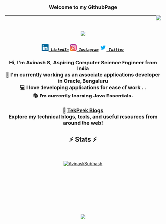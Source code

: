 ### <h3 align=center>Welcome to my GithubPage</h3>

<!--
**AvinashSubhash/AvinashSubhash** is a ✨ _special_ ✨ repository because its `README.md` (this file) appears on your GitHub profile.

Here are some ideas to get you started:

- 🔭 I’m currently working on ...
- 🌱 I’m currently learning ...
- 👯 I’m looking to collaborate on ...
- 🤔 I’m looking for help with ...
- 💬 Ask me about ...
- 📫 How to reach me: ...
- 😄 Pronouns: ...
- ⚡ Fun fact: ...
-->

<img align="right" src="https://api.visitorbadge.io/api/visitors?path=https%3A%2F%2Fgithub.com%2FAvinashSubhash%2F&countColor=%23263759">
<hr>

<h1 align="center">
  <a href="https://git.io/typing-svg">
    <img src="https://readme-typing-svg.herokuapp.com/?lines=Hello,+There!;This+is+Avinash+S;&center=true&size=30">
  </a>
</h1>

<h5 align="center">
    <code><a href="https://www.linkedin.com/in/avinash-s-07551a1a0/" title="LinkedIn Profile"><img width="22" src="images/linkedin.svg"> LinkedIn</a></code>
  <code><a href="https://www.instagram.com/kingaiva/" title="Instagram Profile"><img width="22" src="images/instagram.svg"> Instagram</a></code>
  <code><a href="https://www.twitter.com/kingaiva_" title="Twitter Profile"><img width="22" src="images/twitter.svg"> Twitter</a></code>
</h5>

<p align="center">
  <h3 align="center">
  Hi, I'm Avinash S, Aspiring Computer Science Engineer from India
  <br>
  🔬 I'm currently working as an associate applications developer in Oracle, Bengaluru
  <br>
  💻 I love developing applications for ease of work . .
  <br>
  📚 I’m currently learning Java Essentials.
  <br>
</h3>
  <h3 align=center>📖 <a href="https://avinashsubhash.github.io/tekpeek" title="TekPeek Blogs">TekPeek Blogs</a><br>
Explore my technical blogs, tools, and useful resources from around the web!
</h3>
 <h2 align="center">⚡ Stats ⚡</h2>
<br>
<p align=center>
  <div align=center>
    <a href="https://github.com/denvercoder1/github-readme-streak-stats" title="Go to Source">
      <img align="center" width=390 src="https://github-readme-streak-stats.herokuapp.com/?user=AvinashSubhash&theme=react&border=61dafb&hide_border=true" alt="AvinashSubhash" />
    </a>
    <!--<a href="https://github.com/anuraghazra/github-readme-stats" title="Go to Source">
      <img align="right" width=390 src="https://github-readme-stats.vercel.app/api?username=AvinashSubhash&show_icons=true&theme=react&border_color=61dafb&hide_border=true" />
    </a>-->
  </div>
  <br><br><br><br><br><br><br><br><br>
  <div align=center>
    <a href="https://github.com/anuraghazra/github-readme-stats">
      <img width=325 align="center" src="https://github-readme-stats.vercel.app/api/top-langs/?username=AvinashSubhash&hide=c%23,powershell,Mathematica,Ruby,Objective-C,Objective-C%2b%2b,Cuda&title_color=61dafb&text_color=ffffff&icon_color=61dafb&bg_color=20232a&langs_count=8&layout=compact&border_color=61dafb&hide_border=true" />
    </a>
  </div>
  <br>
  
  <!--<img src="https://github-readme-activity-graph.cyclic.app/graph?username=AvinashSubhash&theme=react-dark&bg_color=20232a&hide_border=true" width="100%"/>-->
</p>
